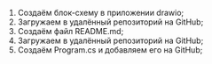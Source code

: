 1. Создаём блок-схему в приложении drawio;
2. Загружаем в удалённый репозиторий на GitHub;
3. Создаём файл README.md;
4. Загружаем в удалённый репозиторий на GitHub;
5. Создаём Program.cs и добавляем его на GitHub;